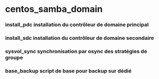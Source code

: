 # centos_samba_domain
### install_pdc installation du contrôleur de domaine principal
### install_sdc installation du contrôleur de domaine secondaire
### sysvol_sync synchronisation par osync des stratégies de groupe
### base_backup script de base pour backup sur dédié

